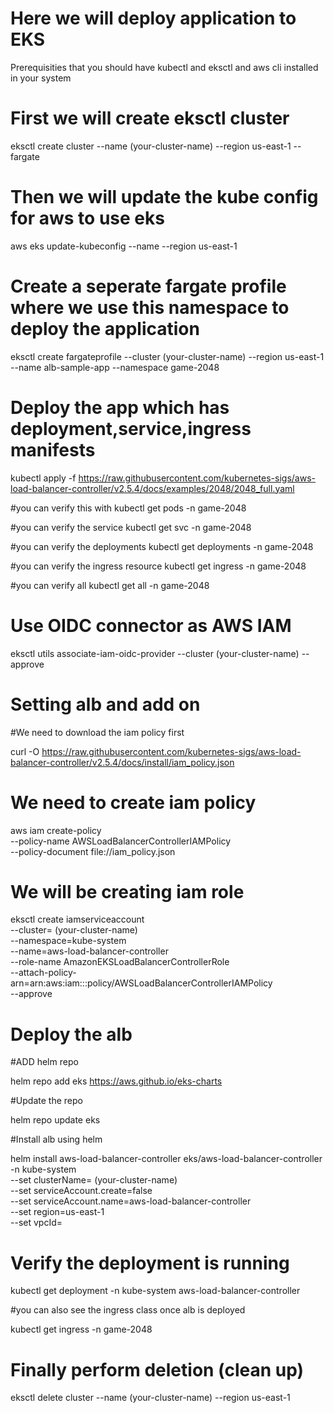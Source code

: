# Here we will deploy application to EKS
Prerequisities that you should have kubectl and eksctl and aws cli installed in your system

# First we will create eksctl cluster 
eksctl create cluster --name (your-cluster-name) --region us-east-1 --fargate 

# Then we will update the kube config for aws to use eks
aws eks update-kubeconfig --name <your-cluster-name> --region us-east-1
 
# Create a seperate fargate profile where we use this namespace to deploy the application
eksctl create fargateprofile --cluster (your-cluster-name) --region us-east-1 --name alb-sample-app --namespace game-2048

# Deploy the app which has deployment,service,ingress manifests
kubectl apply -f https://raw.githubusercontent.com/kubernetes-sigs/aws-load-balancer-controller/v2.5.4/docs/examples/2048/2048_full.yaml

#you can verify this with kubectl get pods -n game-2048

#you can verify the service kubectl get svc -n game-2048

#you can verify the deployments kubectl get deployments -n game-2048

#you can verify the ingress resource kubectl get ingress -n game-2048

#you can verify all kubectl get all -n game-2048

# Use OIDC connector as AWS IAM

eksctl utils associate-iam-oidc-provider --cluster (your-cluster-name) --approve

# Setting alb and add on

#We need to download the iam policy first

curl -O https://raw.githubusercontent.com/kubernetes-sigs/aws-load-balancer-controller/v2.5.4/docs/install/iam_policy.json

# We need to create iam policy

aws iam create-policy \
    --policy-name AWSLoadBalancerControllerIAMPolicy \
    --policy-document file://iam_policy.json

# We will be creating iam role

eksctl create iamserviceaccount \
  --cluster= (your-cluster-name) \
  --namespace=kube-system \
  --name=aws-load-balancer-controller \
  --role-name AmazonEKSLoadBalancerControllerRole \
  --attach-policy-arn=arn:aws:iam::<your-aws-account-id>:policy/AWSLoadBalancerControllerIAMPolicy \
  --approve

# Deploy the alb

#ADD helm repo

helm repo add eks https://aws.github.io/eks-charts

#Update the repo

helm repo update eks

#Install alb using helm

helm install aws-load-balancer-controller eks/aws-load-balancer-controller -n kube-system \
  --set clusterName= (your-cluster-name) \
  --set serviceAccount.create=false \
  --set serviceAccount.name=aws-load-balancer-controller \
  --set region=us-east-1 \
  --set vpcId=<your-vpc-id>

# Verify the deployment is running

  kubectl get deployment -n kube-system aws-load-balancer-controller
  
  #you can also see the ingress class once alb is deployed
  
  kubectl get ingress -n game-2048
  
# Finally perform deletion (clean up)

eksctl delete cluster --name (your-cluster-name) --region us-east-1
